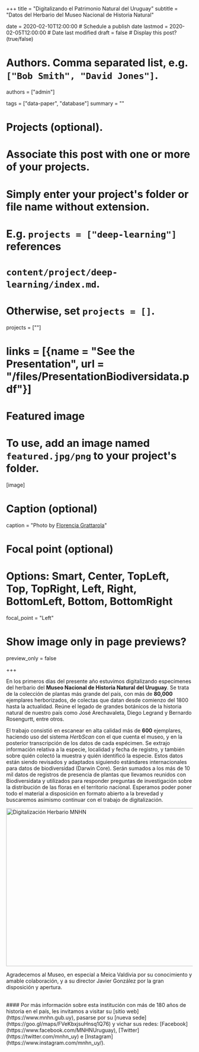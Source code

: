 +++
title = "Digitalizando el Patrimonio Natural del Uruguay"
subtitle = "Datos del Herbario del Museo Nacional de Historia Natural"

date = 2020-02-10T12:00:00  # Schedule a publish date
lastmod = 2020-02-05T12:00:00  # Date last modified
draft = false  # Display this post? (true/false)

# Authors. Comma separated list, e.g. `["Bob Smith", "David Jones"]`.
authors = ["admin"]

tags = ["data-paper", "database"]
summary = ""

# Projects (optional).
#   Associate this post with one or more of your projects.
#   Simply enter your project's folder or file name without extension.
#   E.g. `projects = ["deep-learning"]` references 
#   `content/project/deep-learning/index.md`.
#   Otherwise, set `projects = []`.
projects = [""]

# links = [{name = "See the Presentation", url = "/files/PresentationBiodiversidata.pdf"}]

# Featured image
# To use, add an image named `featured.jpg/png` to your project's folder. 
[image]
  # Caption (optional)
  caption = "Photo by [Florencia Grattarola](https://flograttarola.com/)"

  # Focal point (optional)
  # Options: Smart, Center, TopLeft, Top, TopRight, Left, Right, BottomLeft, Bottom, BottomRight
  focal_point = "Left"

  # Show image only in page previews?
  preview_only = false

+++

En los primeros días del presente año estuvimos digitalizando especímenes del herbario del **Museo Nacional de Historia Natural del Uruguay**. Se trata de la colección de plantas más grande del país, con más de **80,000** ejemplares herborizados, de colectas que datan desde comienzo del 1800 hasta la actualidad. Reúne el legado de grandes botánicos de la historia natural de nuestro país como José Arechavaleta, Diego Legrand y Bernardo Rosengurtt, entre otros.  

El trabajo consistió en escanear en alta calidad más de **600** ejemplares, haciendo uso del sistema *HerbScan* con el que cuenta el museo, y en la posterior transcripción de los datos de cada espécimen. Se extrajo información relativa a la especie, localidad y fecha de registro, y también sobre quién colectó la muestra y quién identificó la especie. Estos datos están siendo revisados y adaptados siguiendo estándares internacionales para datos de biodiversidad (Darwin Core). Serán sumados a los más de 10 mil datos de registros de presencia de plantas que llevamos reunidos con Biodiversidata y utilizados para responder preguntas de investigación sobre la distribución de las floras en el territorio nacional. Esperamos poder poner todo el material a disposición en formato abierto a la brevedad y buscaremos asimismo continuar con el trabajo de digitalización.  


<a data-flickr-embed="true" data-header="true" data-footer="true" href="https://www.flickr.com/gp/biodiversidata/18cM43" title="Digitalización Herbario MNHN"><img src="https://live.staticflickr.com/65535/49515875877_9e9ae559a3_z.jpg" width="640" height="427" alt="Digitalización Herbario MNHN"></a><script async src="//embedr.flickr.com/assets/client-code.js" charset="utf-8"></script>
<br>

Agradecemos al Museo, en especial a Meica Valdivia por su conocimiento y amable colaboración, y a su director Javier González por la gran disposición y apertura.   

<br>
#### Por más información sobre esta institución con más de 180 años de historia en el país, les invitamos a visitar su [sitio web](https://www.mnhn.gub.uy), pasarse por su [nueva sede](https://goo.gl/maps/FVeKbxjsuHnsq1Q76) y vichar sus redes: [Facebook](https://www.facebook.com/MNHNUruguay), [Twitter](https://twitter.com/mnhn_uy) e [Instagram](https://www.instagram.com/mnhn_uy/).


